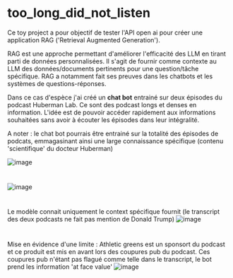 # too_long_did_not_listen

Ce toy project a pour objectif de tester l'API open ai pour créer une application RAG ('Retrieval Augmented Generation').

RAG est une approche permettant d'améliorer l'efficacité des LLM en tirant parti de données personnalisées. Il s'agit de fournir comme contexte au LLM des données/documents pertinents pour une question/tâche spécifique. RAG a notamment fait ses preuves dans les chatbots et les systèmes de questions-réponses.

Dans ce cas d'espèce j'ai créé un **chat bot** entrainé sur deux épisodes du podcast Huberman Lab. Ce sont des podcast longs et denses en information. L'idée est de pouvoir accéder rapidement aux informations souhaitées sans avoir à écouter les épisodes dans leur intégralité.

A noter : le chat bot pourrais être entrainé sur la totalité des épisodes de podcats, emmagasinant ainsi une large connaissance spécifique (contenu 'scientifique' du docteur Huberman)

![image](https://github.com/estellec18/too_long_did_not_listen/assets/126951321/b3772272-ad7e-4c7c-9b84-2125cc6886ac)

#

![image](https://github.com/estellec18/too_long_did_not_listen/assets/126951321/8bdd2342-f908-4c75-8223-845b918b69db)

#
Le modèle connait uniquement le context spécifique fournit (le transcript des deux podcasts ne fait pas mention de Donald Trump)
![image](https://github.com/estellec18/too_long_did_not_listen/assets/126951321/c57d2c87-9ea0-4f11-9a59-c5aa9f93214b)

#
Mise en évidence d'une limite : Athletic greens est un sponsort du podcast et ce produit est mis en avant lors des coupures pub du podcast. Ces coupures pub n'étant pas flagué comme telle dans le transcript, le bot prend les information 'at face value'
![image](https://github.com/estellec18/too_long_did_not_listen/assets/126951321/2a24503a-d746-4b35-b67f-22db81deb3c1)


